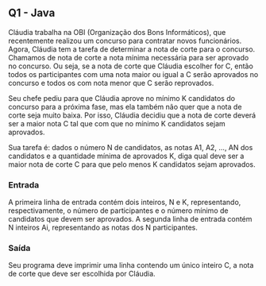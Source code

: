 ## Q1 - Java
Cláudia trabalha na OBI (Organização dos Bons Informáticos), que recentemente realizou um concurso para contratar novos funcionários. Agora, Cláudia tem a tarefa de determinar a nota de corte para o concurso. Chamamos de nota de corte a nota mínima necessária para ser aprovado no concurso. Ou seja, se a nota de corte que Cláudia escolher for C, então todos os participantes com uma nota maior ou igual a C serão aprovados no concurso e todos os com nota menor que C serão reprovados.

Seu chefe pediu para que Cláudia aprove no mínimo K candidatos do concurso para a próxima fase, mas ela também não quer que a nota de corte seja muito baixa. Por isso, Cláudia decidiu que a nota de corte deverá ser a maior nota C tal que com que no mínimo K candidatos sejam aprovados.

Sua tarefa é: dados o número N de candidatos, as notas A1, A2, ..., AN dos candidatos e a quantidade mínima de aprovados K, diga qual deve ser a maior nota de corte C para que pelo menos K candidatos sejam aprovados.

### Entrada
A primeira linha de entrada contém dois inteiros, N e K, representando, respectivamente, o número de participantes e o número mínimo de candidatos que devem ser aprovados. A segunda linha de entrada contém N inteiros Ai, representando as notas dos N participantes.

### Saída
Seu programa deve imprimir uma linha contendo um único inteiro C, a nota de corte que deve ser escolhida por Cláudia.
